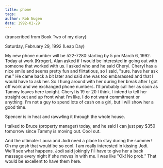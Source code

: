 ```yaml
---
title: phone
tags: 
author: Rob Nugen
date: 1992-02-29
---
```


<p class=note>(transcribed from Book Two of my diary)</p>

<p class=date>Saturday, February 29, 1992 (Leap Day)</p>

<p>My new phone number will be 522-7280 starting by 5 pm March 6,
1992.  Today at work (Kroger), Alan asked if I would be interested in
going out with someone that worked with us.  I asked who and he said
Cheryl.  Cheryl has a nice smile and seems pretty fun and flirtatious,
so I said, "sure. have her ask me."  He came back a bit later and said
she was too embarassed and that I would have to ask her.  So I hung
around with her during her break after I got off work and we exchanged
phone numbers.  I'll probably call her as soon as Tammy leaves here
tonight.  Cheryl is 19 or 20 I think.  I intend to tell her straight
out and up front what I'm like.  I do not want commitment or anything.
I'm not a guy to spend lots of cash on a girl, but I will show her a
good time.

<p>Spencer is in heat and rawwling it through the whole house.

<p>I talked to Bruce (property manager) today, and he said I can just
pay $350 tomorrow since Tammy is moving out.  Cool out.

<p>And the ultimate: Laura and Jodi need a place to stay during the
summer!  Oh my gosh that would be so cool.  I am really interested in
kissing Jodi.  We'll see what happens.  Jodi said jokingly I'll have
to give her a back massage every night if she moves in with me.  I was
like "Ok!  No prob."  That would be excellent to have them here.
